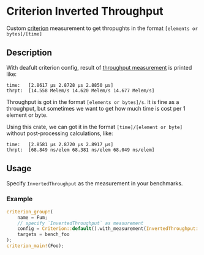 # Criterion Inverted Throughput
Custom [criterion](https://github.com/bheisler/criterion.rs) measurement to get thropughts in the format `[elements or bytes]/[time]`

## Description
With deafult criterion config, result of [throughput measurement](https://bheisler.github.io/criterion.rs/book/user_guide/advanced_configuration.html#throughput-measurements) is printed like:

```text
time:   [2.8617 µs 2.8728 µs 2.8850 µs]
thrpt:  [14.558 Melem/s 14.620 Melem/s 14.677 Melem/s]
```

Throughput is got in the format `[elements or bytes]/s`.
It is fine as a throughput, but sometimes we want to get how much time is
cost per 1 element or byte.

Using this crate, we can got it in the format `[time]/[element or byte]` without post-processing calculations, like:

```text
time:   [2.8581 µs 2.8720 µs 2.8917 µs]
thrpt:  [68.849 ns/elem 68.381 ns/elem 68.049 ns/elem]
```

## Usage
Specify `InvertedThroughput` as the measurement in your benchmarks.

### Example
```rust
criterion_group!(
    name = Fum;
    // specify `InvertedThroughput` as measurement
    config = Criterion::default().with_measurement(InvertedThroughput::new());
    targets = bench_foo
);
criterion_main!(Foo);
```
